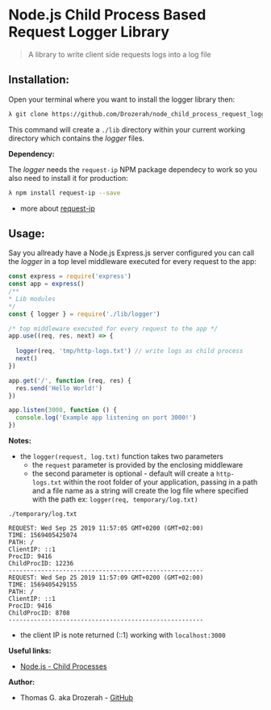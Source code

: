 # Node.js Child Process Based Request Logger Library

> A library to write client side requests logs into a log file 

## Installation:

Open your terminal where you want to install the logger library then:

````bash
λ git clone https://github.com/Drozerah/node_child_process_request_logger_lib.git lib && cd lib && rm -rf .git
````
This command will create a `./lib` directory within your current working directory which contains the _logger_ files.

__Dependency:__

The _logger_ needs the `request-ip` NPM package dependecy to work so you also need to install it for production:

````bash
λ npm install request-ip --save
````

- more about [request-ip](https://www.npmjs.com/package/request-ip)

## Usage:

Say you allready have a Node.js Express.js server configured you can call the _logger_ in a top level middleware executed for every request to the app:

````javascript
const express = require('express')
const app = express()
/**
* Lib modules
*/
const { logger } = require('./lib/logger')

/* top middleware executed for every request to the app */
app.use((req, res, next) => {
  
  logger(req, 'tmp/http-logs.txt') // write logs as child process
  next()
})

app.get('/', function (req, res) {
  res.send('Hello World!')
})

app.listen(3000, function () {
  console.log('Example app listening on port 3000!')
})
````

__Notes:__

- the `logger(request, log.txt)` function takes two parameters
    - the `request` parameter is provided by the enclosing middleware
    - the second parameter is optional - default will create a `http-logs.txt` within the root folder of your application, passing in a path and a file name as a string will create the log file where specified with the path ex: `logger(req, temporary/log.txt)`

`./temporary/log.txt`
````
REQUEST: Wed Sep 25 2019 11:57:05 GMT+0200 (GMT+02:00)
TIME: 1569405425074
PATH: /
ClientIP: ::1
ProcID: 9416
ChildProcID: 12236
------------------------------------------------------
REQUEST: Wed Sep 25 2019 11:57:09 GMT+0200 (GMT+02:00)
TIME: 1569405429155
PATH: /
ClientIP: ::1
ProcID: 9416
ChildProcID: 8708
------------------------------------------------------
````

- the client IP is note returned (::1) working with `localhost:3000`

__Useful links:__

- [Node.js - Child Processes](https://nodejs.org/docs/latest-v10.x/api/child_process.html)

__Author:__

- Thomas G. aka Drozerah - [GitHub](https://github.com/Drozerah)